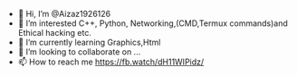 - 👋 Hi, I’m @Aizaz1926126
- 👀 I’m interested C++, Python, Networking,(CMD,Termux commands)and Ethical hacking etc.
- 🌱 I’m currently learning Graphics,Html
- 💞️ I’m looking to collaborate on ...
- 📫 How to reach me https://fb.watch/dH11WIPidz/

<!---
Aizaz1926126/Aizaz1926126 is a ✨ special ✨ repository because its `README.md` (this file) appears on your GitHub profile.
You can click the Preview link to take a look at your changes.
--->
